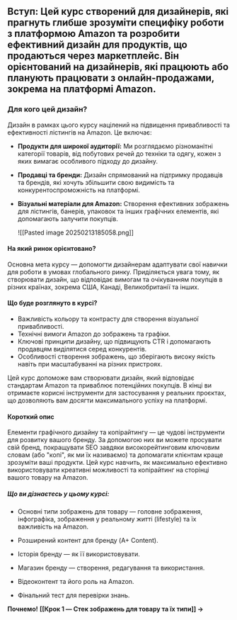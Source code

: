 ## Вступ: Цей курс створений для дизайнерів, які прагнуть глибше зрозуміти специфіку роботи з платформою Amazon та розробити ефективний дизайн для продуктів, що продаються через маркетплейс. Він орієнтований на дизайнерів, які працюють або планують працювати з онлайн-продажами, зокрема на платформі Amazon.

### **Для кого цей дизайн?**

Дизайн в рамках цього курсу націлений на підвищення привабливості та ефективності лістингів на Amazon. Це включає:

- **Продукти для широкої аудиторії:** Ми розглядаємо різноманітні категорії товарів, від побутових речей до техніки та одягу, кожен з яких вимагає особливого підходу до дизайну.
- **Продавці та бренди:** Дизайн спрямований на підтримку продавців та брендів, які хочуть збільшити свою видимість та конкурентоспроможність на платформі.
- **Візуальні матеріали для Amazon:** Створення ефективних зображень для лістингів, банерів, упаковок та інших графічних елементів, які допомагають залучити покупців.

	![[Pasted image 20250213185058.png]]

#### **На який ринок орієнтовано?**

Основна мета курсу — допомогти дизайнерам адаптувати свої навички для роботи в умовах глобального ринку. Приділяється увага тому, як створювати дизайн, що відповідає вимогам та очікуванням покупців в різних країнах, зокрема США, Канаді, Великобританії та інших.

#### **Що буде розглянуто в курсі?**

- Важливість кольору та контрасту для створення візуальної привабливості.
- Технічні вимоги Amazon до зображень та графіки.
- Ключові принципи дизайну, що підвищують CTR і допомагають продавцям виділятися серед конкурентів.
- Особливості створення зображень, що зберігають високу якість навіть при масштабуванні на різних пристроях.

Цей курс допоможе вам створювати дизайн, який відповідає стандартам Amazon та приваблює потенційних покупців. В кінці ви отримаєте корисні інструменти для застосування у реальних проєктах, що дозволяють вам досягти максимального успіху на платформі.

#### **Короткий опис**  
Елементи графічного дизайну та копірайтингу — це чудові інструменти для розвитку вашого бренду. За допомогою них ви можете просувати свій бренд, покращувати SEO завдяки високорейтинговим ключовим словам (або "копі", як ми їх називаємо) та допомагати клієнтам краще зрозуміти ваші продукти. Цей курс навчить, як максимально ефективно використовувати креативні можливості та копірайтинг на сторінці вашого товару на Amazon.

##### **Що ви дізнаєтесь у цьому курсі:**

- Основні типи зображень для товару — головне зображення, інфографіка, зображення у реальному житті (lifestyle) та їх важливість на Amazon.
    
- Розширений контент для бренду (A+ Content).
    
- Історія бренду — як її використовувати.
    
- Магазин бренду — створення, редагування та використання.
    
- Відеоконтент та його роль на Amazon.
    
- Фінальний тест для перевірки знань.

**Почнемо!**   **[[Крок 1 — Cтек зображень для товару та їх типи]] →**